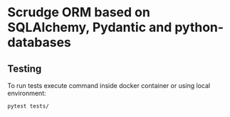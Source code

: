 # Scrudge ORM based on SQLAlchemy, Pydantic and python-databases

## Testing

To run tests execute command inside docker container or using local environment:

```shell
pytest tests/
```
